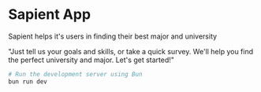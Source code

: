 # Sapient App

Sapient helps it's users in finding their best major and university

"Just tell us your goals and skills, or take a quick survey. We'll help you find the perfect university and major. Let's get started!"

```bash
# Run the development server using Bun
bun run dev
